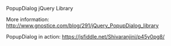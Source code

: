 PopupDialog jQuery Library

More information: http://www.gnostice.com/blog/291/jQuery_PopupDialog_library

PopupDialog in action: https://jsfiddle.net/Shivaranjini/p45y0pg8/

